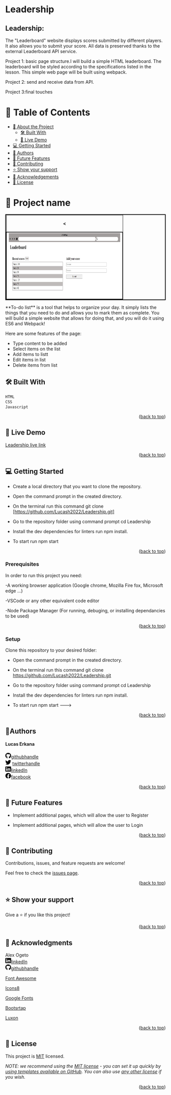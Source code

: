 # Leadership<!---Title of Project-->
<a name="readme-top"></a>


## Leadership:  <!---Title of Project-->

The "Leaderboard" website displays scores submitted by different players. It also allows you to submit your score. All data is preserved thanks to the external Leaderboard API service.

Project 1: basic page structure.I will build a simple HTML leaderboard. The leaderboard will be styled according to the specifications listed in the lesson. This simple web page will be built using webpack.

Project 2: send and receive data from API.

Project 3:final touches


<!-- TABLE OF CONTENTS -->

# 📗 Table of Contents

- [📖 About the Project](#about-project)
  - [🛠 Built With](#built-with)
  - [🚀 Live Demo](#live-demo)
- [💻 Getting Started](#getting-started)
- [👥 Authors](#authors)
- [🔭 Future Features](#future-features)
- [🤝 Contributing](#contributing)
- [⭐️ Show your support](#support)
- [🙏 Acknowledgements](#acknowledgements)
- [📝 License](#license)

<!-- PROJECT DESCRIPTION -->

# 📖 Project name<a name="about-project"></a> <!---Project title-->
<table style="border: 2px solid black;">
  <tr>
    <th style="border: 1px solid black;"Basic Structure<th>

<
  </tr>
  <tr style="border: 2px solid black;">
  <td style="border: 1px solid black;"><img src="images/leadershipBasic.jpg" alt="Basic structure" width="350"  height="200" /></td>

  </tr>
</table>
**To-do list**  is a tool that helps to organize your day. It simply lists the things that you need to do and allows you to mark them as complete. You will build a simple website that allows for doing that, and you will do it using ES6 and Webpack! 

Here are some features of the page:

<ul>
  <li>Type content to be added</li>
  <li>Select items on the list</li>
   <li>Add items to listt</li>
   <li>Edit items in list</li>
  <li>Delete items from list</li>
</ul>




## 🛠 Built With <a name="built-with"></a>
    HTML
    CSS
    Javascript


<p align="right">(<a href="#readme-top">back to top</a>)</p>

<!-- LIVE DEMO -->

## 🚀 Live Demo <a name="live-demo"></a>

[Leadership live link](https://lucash2022.github.io/Leadership/version1.4/dist/)
<br>


<p align="right">(<a href="#readme-top">back to top</a>)</p>


<!-- GETTING STARTED -->

## 💻 Getting Started <a name="getting-started"></a>

- Create a local directory that you want to clone the repository.

- Open the command prompt in the created directory.

- On the terminal run this command git clone [https://github.com/Lucash2022/Leadership.git]

- Go to the repository folder using command prompt cd Leadership


- Install the dev dependencies for linters run npm install.

- To start run npm start

<p align="right">(<a href="#readme-top">back to top</a>)</p>

### Prerequisites

In order to run this project you need:

-A working browser application (Google chrome, Mozilla Fire fox, Microsoft edge ...)

-VSCode or any other equivalent code editor

-Node Package Manager (For running, debuging, or installing dependancies to be used)


<p align="right">(<a href="#readme-top">back to top</a>)</p>

### Setup

Clone this repository to your desired folder:

- Open the command prompt in the created directory.

- On the terminal run this command git clone https://github.com/Lucash2022/Leadership.git

- Go to the repository folder using command prompt cd Leadership

- Install the dev dependencies for linters run npm install.

- To start run npm start
--->


<p align="right">(<a href="#readme-top">back to top</a>)</p>

<!-- Author -->

## 👤**Authors** <a name="authors"></a>
<h4>Lucas Erkana</h4>

<img src="/images/github.svg" alt="logo" width="18"  height="18" />[githubhandle](https://github.com/Lucash2022)
<br>
<img src="/images/twitter.svg" alt="logo" width="18"  height="18" /> [twitterhandle](https://twitter.com/@Lucas_David_22)
<br>
<img src="/images/linkedin.svg" alt="logo" width="18"  height="18" />[linkedIn](https://www.linkedin.com/in/lucas-erkana-b30a0b3b/)
  <br>
<img src="/images/facebook.svg" alt="logo" width="18"  height="18" />[facebook](https://www.facebook.com/lucash.toni)


<p align="right">(<a href="#readme-top">back to top</a>)</p>

<!-- FUTURE FEATURES -->

## 🔭 Future Features <a name="future-features"></a>


- Implement additional pages, which will allow the user to Register

- Implement additional pages, which will allow the user to Login

<p align="right">(<a href="#readme-top">back to top</a>)</p>

<!-- CONTRIBUTING -->

## 🤝 Contributing <a name="contributing"></a>

Contributions, issues, and feature requests are welcome!

Feel free to check the [issues page](https://github.com/Lucash2022/Leadership/issues).

<p align="right">(<a href="#readme-top">back to top</a>)</p>

<!-- SUPPORT -->

## ⭐️ Show your support <a name="support"></a>

Give a ⭐️ if you like this project!

<p align="right">(<a href="#readme-top">back to top</a>)</p>

<!-- ACKNOWLEDGEMENTS -->

## 🙏 Acknowledgments <a name="acknowledgements"></a>
Alex Ogeto
<br>
<img src="/images/linkedin.svg" alt="logo" width="18"  height="18" />[linkedIn](https://www.linkedin.com/in/alexogeto/)
<br>
<img src="/images/github.svg" alt="logo" width="18"  height="18" />[githubhandle](https://github.com/Osoro254Alex/)


[Font Awesome](https://fontawesome.com/search?q=book&o=r)

[Icons8](https://icons8.com/icons/set/books)

[Google Fonts](https://developers.google.com/fonts)


[Bootsrtap](https://getbootstrap.com/docs/5.1/getting-started/introduction/)


[Luxon](https://imdac.github.io/modules/js/luxon/)


<p align="right">(<a href="#readme-top">back to top</a>)</p>



<!-- LICENSE -->

## 📝 License <a name="license"></a>

This project is [MIT](./LICENSE) licensed.

_NOTE: we recommend using the [MIT license](https://choosealicense.com/licenses/mit/) - you can set it up quickly by [using templates available on GitHub](https://docs.github.com/en/communities/setting-up-your-project-for-healthy-contributions/adding-a-license-to-a-repository). You can also use [any other license](https://choosealicense.com/licenses/) if you wish._

<p align="right">(<a href="#readme-top">back to top</a>)</p>
